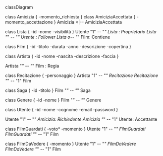 classDiagram


class Amicizia {
    -momento_richiesta
}
class AmiciziaAccettata {
    -momento_accettazione
}
Amicizia <|-- AmiciziaAccettata

class Lista {
    -id
    -nome
    -visibilità
}
Utente  "1" -- "*" Lista : Proprietario
Lista  "*" -- "*" Utente : Follower
Lista o-- "*" Film: Contiene

class Film {
	-id
	-titolo
	-durata
	-anno
	-descrizione
	-copertina
}

class Artista {
	-id
	-nome
	-nascita
	-descrizione
	-faccia
}

Artista "*" -- "*" Film : Regia

class Recitazione {
	-personaggio
}
Artista "1" -- "*" Recitazione
Recitazione "*" -- "1" Film

class Saga {
    -id
    -titolo
}
Film "*" -- "*" Saga

class Genere {
    -id
    -nome
}
Film "*" -- "*" Genere

class Utente {
	-id
	-nome
	-cognome
	-email
	-password
}

Utente "1" -- "*" Amicizia: Richiedente
Amicizia "*" -- "1" Utente: Accettante

class FilmGuardati {
    -voto*
    -momento
}
Utente "1" -- "*" FilmGuardati
FilmGuardati "*" -- "1" Film

class FilmDaVedere {
    -momento
}
Utente "1" -- "*" FilmDaVedere
FilmDaVedere "*" -- "1" Film